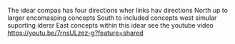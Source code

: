 The idear compas has four directions wher links hav directions
North up to larger encomasping concepts
South to included concepts
west simular suporting idersr
East concepts within this idear
see the youtube video https://youtu.be/7rnsULzez-g?feature=shared
